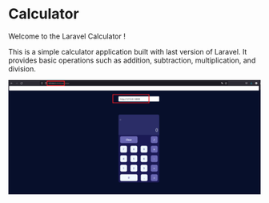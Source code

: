 #  Calculator

Welcome to the Laravel Calculator !

This is a simple calculator application built with last version of Laravel. It provides basic operations such as addition, subtraction, multiplication, and division.


![screenshot](base_url.png)
